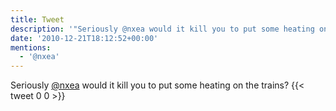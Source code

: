 ```yaml
---
title: Tweet
description: '"Seriously @nxea would it kill you to put some heating on the trains?"'
date: '2010-12-21T18:12:52+00:00'
mentions:
  - '@nxea'
---
```

Seriously [@nxea](https://twitter.com/@nxea) would it kill you to put some heating on the trains?
      {{< tweet 0 0 >}}
    
